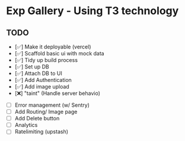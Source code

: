 # Exp Gallery - Using T3 technology

## TODO

- [✅] Make it deployable (vercel)
- [✅] Scaffold basic ui with mock data
- [✅] Tidy up build process
- [✅] Set up DB
- [✅] Attach DB to UI
- [✅] Add Authentication
- [✅] Add image upload
- [❌] "taint" (Handle server behavio)
- [ ] Error management (w/ Sentry)
- [ ] Add Routing/ Image page
- [ ] Add Delete button
- [ ] Analytics
- [ ] Ratelimiting (upstash)
